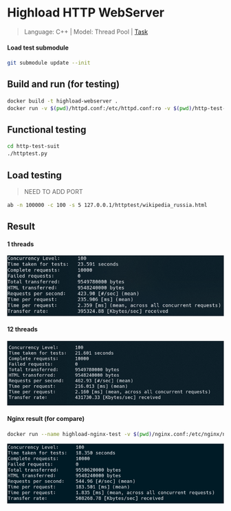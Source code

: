 # Highload HTTP WebServer
> Language: C++ |
> Model: Thread Pool |
> [Task](https://github.com/init/http-test-suite)
#### Load test submodule
``` bash
git submodule update --init
```
## Build and run (for testing)
``` bash
docker build -t highload-webserver .
docker run -v $(pwd)/httpd.conf:/etc/httpd.conf:ro -v $(pwd)/http-test-suite:/var/www/html:ro --name highload-webserver-test --rm -d -p 8080:80 highload-webserver
```
## Functional testing
``` bash
cd http-test-suit
./httptest.py
```
## Load testing
> NEED TO ADD PORT
``` bash
ab -n 100000 -c 100 -s 5 127.0.0.1/httptest/wikipedia_russia.html
```
## Result
#### 1 threads
![](imgs/1-thread.png)
#### 12 threads
![](imgs/8-threads.png)
#### Nginx result (for compare)
``` bash
docker run --name highload-nginx-test -v $(pwd)/nginx.conf:/etc/nginx/nginx.conf:ro -v $(pwd)/http-test-suite:/var/www/html:ro -d --rm -p 9090:80 nginx:stable
```
![](imgs/nginx-test.png)
